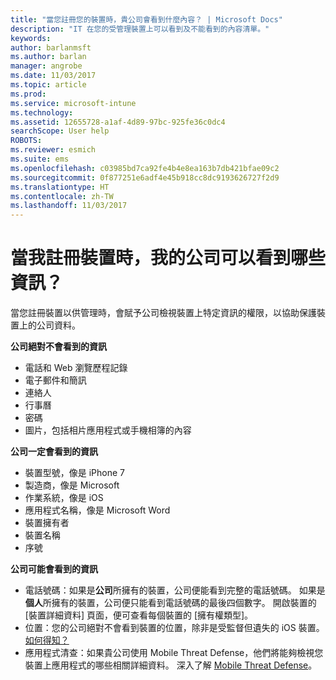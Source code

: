 ```yaml
---
title: "當您註冊您的裝置時，貴公司會看到什麼內容？ | Microsoft Docs"
description: "IT 在您的受管理裝置上可以看到及不能看到的內容清單。"
keywords: 
author: barlanmsft
ms.author: barlan
manager: angrobe
ms.date: 11/03/2017
ms.topic: article
ms.prod: 
ms.service: microsoft-intune
ms.technology: 
ms.assetid: 12655728-a1af-4d89-97bc-925fe36c0dc4
searchScope: User help
ROBOTS: 
ms.reviewer: esmich
ms.suite: ems
ms.openlocfilehash: c03985bd7ca92fe4b4e8ea163b7db421bfae09c2
ms.sourcegitcommit: 0f877251e6adf4e45b918cc8dc9193626727f2d9
ms.translationtype: HT
ms.contentlocale: zh-TW
ms.lasthandoff: 11/03/2017
---
```

# <a name="what-information-can-my-company-see-when-i-enroll-my-device"></a>當我註冊裝置時，我的公司可以看到哪些資訊？

當您註冊裝置以供管理時，會賦予公司檢視裝置上特定資訊的權限，以協助保護裝置上的公司資料。

**公司絕對不會看到的資訊**

- 電話和 Web 瀏覽歷程記錄
- 電子郵件和簡訊
- 連絡人
- 行事曆
-   密碼
- 圖片，包括相片應用程式或手機相簿的內容

**公司一定會看到的資訊**

- 裝置型號，像是 iPhone 7
- 製造商，像是 Microsoft
- 作業系統，像是 iOS
- 應用程式名稱，像是 Microsoft Word
- 裝置擁有者
- 裝置名稱
- 序號

**公司可能會看到的資訊**

-  電話號碼：如果是**公司**所擁有的裝置，公司便能看到完整的電話號碼。 如果是**個人**所擁有的裝置，公司便只能看到電話號碼的最後四個數字。 開啟裝置的 [裝置詳細資料] 頁面，便可查看每個裝置的 [擁有權類型]。
-  位置：您的公司絕對不會看到裝置的位置，除非是受監督但遺失的 iOS 裝置。 [如何得知？](https://go.microsoft.com/fwlink/?linkid=853816)
- 應用程式清查：如果貴公司使用 Mobile Threat Defense，他們將能夠檢視您裝置上應用程式的哪些相關詳細資料。 深入了解 [Mobile Threat Defense](you-are-prompted-to-install-mtd-ios.md)。

